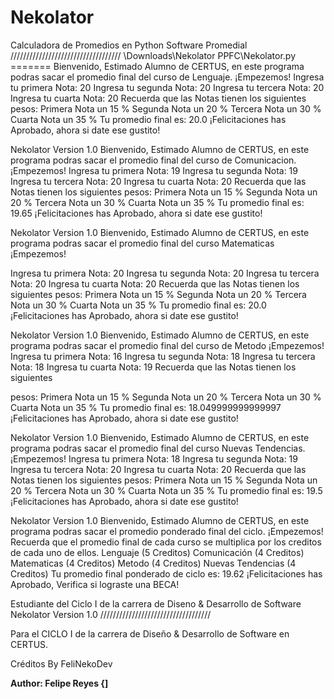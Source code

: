 # Nekolator
Calculadora de Promedios en Python
Software Promedial
///////////////////////////////////
\Downloads\Nekolator PPFC\Nekolator.py =======
Bienvenido, Estimado Alumno de CERTUS, en este
programa podras sacar el promedio final del curso
de Lenguaje.
¡Empezemos!
Ingresa tu primera Nota: 20
Ingresa tu segunda Nota: 20
Ingresa tu tercera Nota: 20
Ingresa tu cuarta Nota: 20
Recuerda que las Notas tienen los siguientes
pesos:
Primera Nota un 15 %
Segunda Nota un 20 %
Tercera Nota un 30 %
Cuarta Nota un 35 %
Tu promedio final es: 20.0
¡Felicitaciones has Aprobado, ahora si date ese
gustito!



Nekolator Version 1.0
Bienvenido, Estimado Alumno de CERTUS, en este
programa podras sacar el promedio final del curso
de Comunicacion.
¡Empezemos!
Ingresa tu primera Nota: 19
Ingresa tu segunda Nota: 19
Ingresa tu tercera Nota: 20
Ingresa tu cuarta Nota: 20
Recuerda que las Notas tienen los siguientes
pesos:
Primera Nota un 15 %
Segunda Nota un 20 %
Tercera Nota un 30 %
Cuarta Nota un 35 %
Tu promedio final es: 19.65
¡Felicitaciones has Aprobado, ahora si date ese
gustito!




Nekolator Version 1.0
Bienvenido, Estimado Alumno de CERTUS, en este
programa podras sacar el promedio final del curso
Matematicas
¡Empezemos!

Ingresa tu primera Nota: 20
Ingresa tu segunda Nota: 20
Ingresa tu tercera Nota: 20
Ingresa tu cuarta Nota: 20
Recuerda que las Notas tienen los siguientes
pesos:
Primera Nota un 15 %
Segunda Nota un 20 %
Tercera Nota un 30 %
Cuarta Nota un 35 %
Tu promedio final es: 20.0
¡Felicitaciones has Aprobado, ahora si date ese
gustito!




Nekolator Version 1.0
Bienvenido, Estimado Alumno de CERTUS, en este
programa podras sacar el promedio final del curso
de Metodo
¡Empezemos!
Ingresa tu primera Nota: 16
Ingresa tu segunda Nota: 18
Ingresa tu tercera Nota: 18
Ingresa tu cuarta Nota: 19
Recuerda que las Notas tienen los siguientes

pesos:
Primera Nota un 15 %
Segunda Nota un 20 %
Tercera Nota un 30 %
Cuarta Nota un 35 %
Tu promedio final es: 18.049999999999997
¡Felicitaciones has Aprobado, ahora si date ese
gustito!




Nekolator Version 1.0
Bienvenido, Estimado Alumno de CERTUS, en este
programa podras sacar el promedio final del curso
Nuevas Tendencias.
¡Empezemos!
Ingresa tu primera Nota: 18
Ingresa tu segunda Nota: 19
Ingresa tu tercera Nota: 20
Ingresa tu cuarta Nota: 20
Recuerda que las Notas tienen los siguientes
pesos:
Primera Nota un 15 %
Segunda Nota un 20 %
Tercera Nota un 30 %
Cuarta Nota un 35 %
Tu promedio final es: 19.5
¡Felicitaciones has Aprobado, ahora si date ese
gustito!



Nekolator Version 1.0
Bienvenido, Estimado Alumno de CERTUS, en este
programa podras sacar el promedio ponderado final
del ciclo.
¡Empezemos!
Recuerda que el promedio final de cada curso se
multiplica por los creditos de cada uno de ellos.
Lenguaje (5 Creditos)
Comunicación (4 Creditos)
Matematicas (4 Creditos)
Metodo (4 Creditos)
Nuevas Tendencias (4 Creditos)
Tu promedio final ponderado de ciclo es: 19.62
¡Felicitaciones has Aprobado, Verifica si lograste
una BECA!

Estudiante del Ciclo I de la carrera de Diseno &
Desarrollo de Software
Nekolator Version 1.0
///////////////////////////////////


Para el CICLO I de la carrera de Diseño & Desarrollo de Software en CERTUS.

Créditos By FeliNekoDev

**Author: Felipe Reyes {]**

